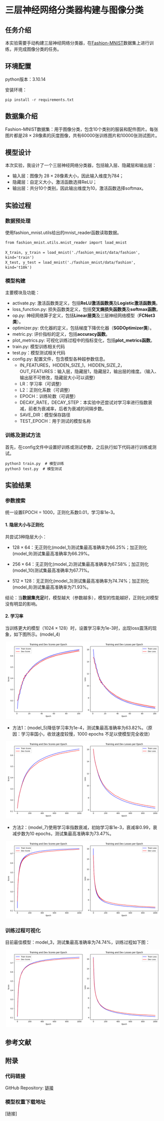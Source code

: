 # 三层神经网络分类器构建与图像分类

## 任务介绍

本实验需要手动构建三层神经网络分类器，在[Fashion-MNIST](https://github.com/zalandoresearch/fashion-mnist)数据集上进行训练，并完成图像分类的任务。

## 环境配置
python版本：3.10.14

安装环境：
```
pip install -r requirements.txt
```

## 数据集介绍

Fashion-MNIST数据集：用于图像分类，包含10个类别的服装和配件图片。每张图片都是$28 \times 28$像素的灰度图像，共有60000张训练图片和10000张测试图片。

## 模型设计

本次实验，我设计了一个三层神经网络分类器，包括输入层、隐藏层和输出层：

- 输入层：图像为 $28 \times 28$像素大小，因此输入维度为784；
- 隐藏层：自定义大小，激活函数选择ReLU；
- 输出层：共分10个类别，因此输出维度为10，激活函数选择softmax。

## 实验过程

### 数据预处理
使用fashion_mnist.utils给出的mnist_reader函数读取数据。
```
from fashion_mnist.utils.mnist_reader import load_mnist

X_train, y_train = load_mnist('./fashion_mnist/data/fashion', kind='train')
X_test, y_test = load_mnist('./fashion_mnist/data/fashion', kind='t10k')
```
### 模型构建
主要模块及功能：
- activate.py: 激活函数类定义，包括**ReLU激活函数类**及**Logistic激活函数类**。
- loss_function.py: 损失函数类定义，包括**交叉熵损失函数类**及**softmax函数**。
- op.py: 神经网络算子定义，包括**Linear层类**及三层神经网络模型（**FCNet3类**）。
- optimizer.py: 优化器的定义，包括梯度下降优化器（**SGDOptimizer类**）。
- metric.py: 评价指标的定义，包括**accuracy函数**。
- plot_metrics.py: 可视化训练过程中的指标变化，包括**plot_metrics函数**。
- train.py: 模型训练相关代码
- test.py：模型测试相关代码
- config.py: 配置文件，包含模型各种超参数信息。
    - IN_FEATURES，HIDDEN_SIZE_1，HIDDEN_SIZE_2，OUT_FEATURES：输入层，隐藏层1，隐藏层2，输出层的维度。（输入、输出层不可修改，隐藏层大小可以调整）
    - LR：学习率（可调整）
    - L2：正则化系数（可调整）
    - EPOCH：训练轮数（可调整）
    - DECAY_RATE，DECAY_STEP：本实验中还尝试对学习率进行指数衰减，前者为衰减率，后者为衰减的间隔步数。
    - SAVE_DIR：模型保存路径
    - TEST_EPOCH：用于测试的模型名称

### 训练及测试方法
首先，在config文件中设置好训练或测试参数，之后执行如下代码进行训练或测试。
```
python3 train.py  # 模型训练
python3 test.py  # 模型测试
```


## 实验结果

### 参数搜索
统一设置EPOCH = 1000，正则化系数0.01，学习率1e-3。
#### 1. 隐层大小与正则化


共尝试3种隐层大小：

- $128 \times 64$：无正则化(model_1)测试集最高准确率为66.25%；加正则化(model_9)测试集最高准确率为66.29%。

- $256 \times 64$：无正则化(model_2)测试集最高准确率为67.58%；加正则化(model_10)测试集最高准确率为67.71%。

- $512 \times 128$：无正则化(model_3)测试集最高准确率为74.74%；加正则化(model_8)测试集最高准确率为71.93%。

结论：当**数据集充足**时，模型越大（参数越多），模型的性能越好，正则化对模型没有明显的影响。

#### 2. 学习率

当训练更大的模型（$1024 \times 128$）时，设置学习率为1e-3时，出现loss震荡的现象，如下图所示。(model_4)
<p align="center">
<img src="./model/model_4/myplot.png" alt="训练过程" width="500" height="250">
</p>

- 方法1：(model_5)降低学习率为1e-4，测试集最高准确率为63.82%。（原因：学习率国小，收敛速度较慢，1000 epochs 不足以使模型完全收敛）

<p align="center">
<img src="./model/model_5/model_5.png" alt="训练过程" width="500" height="250">
</p>

- 方法2：(model_7)使用学习率指数衰减，初始学习率1e-3，衰减率0.99，衰减步数为10 epochs，测试集最高准确率为73.47%。

<p align="center">
<img src="./model/model_7/model_7.png" alt="训练过程" width="500" height="250">
</p>

### 训练过程可视化

目前最佳模型：model_3，测试集最高准确率为74.74%，训练过程如下图：

<p align="center">
<img src="./model/model_3/model_3.png" alt="训练过程" width="500" height="250">
</p>

## 参考文献

## 附录

### 代码链接

GitHub Repository: [链接](https://github.com/your_username/your_repository)

### 模型权重下载地址

[链接]
